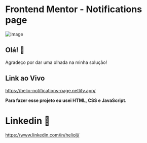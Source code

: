 # Frontend Mentor - Notifications page

![image](https://user-images.githubusercontent.com/42224962/194153541-c2f5f9f4-b0d8-4d3c-83e5-56cc36407dd3.png)

## Olá! 👋

Agradeço por dar uma olhada na minha solução!

## Link ao Vivo

https://helio-notifications-page.netlify.app/

**Para fazer esse projeto eu usei HTML, CSS e JavaScript.**



# Linkedin 🚀
https://www.linkedin.com/in/heliolj/
